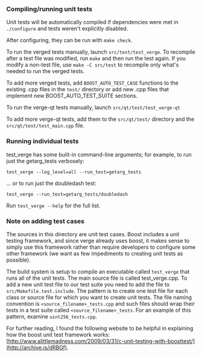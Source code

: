 ### Compiling/running unit tests

Unit tests will be automatically compiled if dependencies were met in `./configure`
and tests weren't explicitly disabled.

After configuring, they can be run with `make check`.

To run the verged tests manually, launch `src/test/test_verge`. To recompile
after a test file was modified, run `make` and then run the test again. If you
modify a non-test file, use `make -C src/test` to recompile only what's needed
to run the verged tests.

To add more verged tests, add `BOOST_AUTO_TEST_CASE` functions to the existing
.cpp files in the `test/` directory or add new .cpp files that
implement new BOOST_AUTO_TEST_SUITE sections.

To run the verge-qt tests manually, launch `src/qt/test/test_verge-qt`

To add more verge-qt tests, add them to the `src/qt/test/` directory and
the `src/qt/test/test_main.cpp` file.

### Running individual tests

test_verge has some built-in command-line arguments; for
example, to run just the getarg_tests verbosely:

    test_verge --log_level=all --run_test=getarg_tests

... or to run just the doubledash test:

    test_verge --run_test=getarg_tests/doubledash

Run `test_verge --help` for the full list.

### Note on adding test cases

The sources in this directory are unit test cases.  Boost includes a
unit testing framework, and since verge already uses boost, it makes
sense to simply use this framework rather than require developers to
configure some other framework (we want as few impediments to creating
unit tests as possible).

The build system is setup to compile an executable called `test_verge`
that runs all of the unit tests.  The main source file is called
test_verge.cpp. To add a new unit test file to our test suite you need 
to add the file to `src/Makefile.test.include`. The pattern is to create 
one test file for each class or source file for which you want to create 
unit tests.  The file naming convention is `<source_filename>_tests.cpp` 
and such files should wrap their tests in a test suite 
called `<source_filename>_tests`. For an example of this pattern, 
examine `uint256_tests.cpp`.

For further reading, I found the following website to be helpful in
explaining how the boost unit test framework works:
[http://www.alittlemadness.com/2009/03/31/c-unit-testing-with-boosttest/](http://archive.is/dRBGf).
